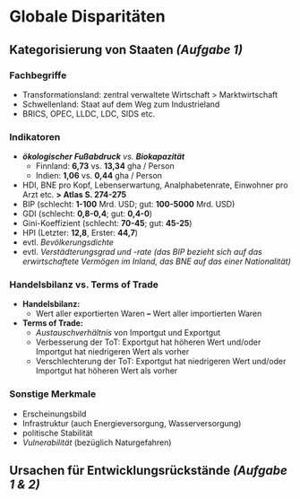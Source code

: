 # Globale Disparitäten

## Kategorisierung von Staaten *(Aufgabe 1)*

### Fachbegriffe

- Transformationsland: zentral verwaltete Wirtschaft > Marktwirtschaft
- Schwellenland: Staat auf dem Weg zum Industrieland
- BRICS, OPEC, LLDC, LDC, SIDS etc.

### Indikatoren

- ***ökologischer Fußabdruck*** *vs.* ***Biokapazität***
	- Finnland: **6,73** vs. **13,34** gha / Person
	-  Indien: **1,06** vs. **0,44** gha / Person
- HDI, BNE pro Kopf, Lebenserwartung, Analphabetenrate, Einwohner pro Arzt etc. **> Atlas S. 274-275**
- BIP (schlecht: **1-100** Mrd. USD; gut: **100-5000** Mrd. USD)
- GDI (schlecht: **0,8-0,4**; gut: **0,4-0**)
- Gini-Koeffizient (schlecht: **70-45**; gut: **45-25**)
- HPI (Letzter: **12,8**, Erster: **44,7**)
- evtl. *Bevölkerungsdichte*
- evtl. *Verstädterungsgrad und -rate*
*(das BIP bezieht sich auf das erwirtschaftete Vermögen im Inland, das BNE auf das einer Nationalität)*

### Handelsbilanz vs. Terms of Trade

- **Handelsbilanz:**
	- Wert aller exportierten Waren **–** Wert aller importierten Waren
- **Terms of Trade:**
	- *Austauschverhältnis* von Importgut und Exportgut
	- Verbesserung der ToT: Exportgut hat höheren Wert und/oder Importgut hat niedrigeren Wert als vorher
	- Verschlechterung der ToT: Exportgut hat niedrigeren Wert und/oder Importgut hat höheren Wert als vorher

### Sonstige Merkmale

- Erscheinungsbild
- Infrastruktur (auch Energieversorgung, Wasserversorgung)
- politische Stabilität
- *Vulnerabilität* (bezüglich Naturgefahren)

## Ursachen für Entwicklungsrückstände *(Aufgabe 1 & 2)*


<!--stackedit_data:
eyJoaXN0b3J5IjpbMjU5NDIyNTIxLC0yMzkyNDcyNTUsLTIwNj
A5MTAyMTAsNDE0MjI2NDIxLDE5MTQwMTc3MTEsLTQxODU0NzEy
OCwxNjUyNzMxODU2XX0=
-->